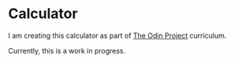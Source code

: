 # Calculator

I am creating this calculator as part of [The Odin Project](https://www.theodinproject.com/courses/foundations/lessons/calculator) curriculum.

Currently, this is a work in progress.
